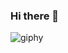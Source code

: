 ### Hi there 👋


![giphy](https://github.com/KarynaMisnik/KarynaMisnik/assets/96831988/2a773bb6-d4eb-4a1c-9136-521cee9b6fdf)
